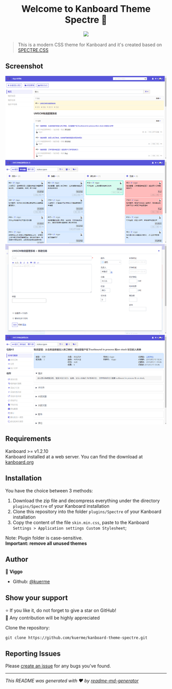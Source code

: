 <h1 align="center">Welcome to Kanboard Theme Spectre 👋</h1>
<p align="center">
  <img src="https://img.shields.io/badge/version-1.0.0-blue.svg?cacheSeconds=2592000" />
</p>

> This is a modern CSS theme for Kanboard and it's created based on [SPECTRE.CSS](https://picturepan2.github.io/spectre/)

## Screenshot

![Board](preview/screenshot-1.png)
![Kanboard](preview/screenshot-2.png)
![New](preview/screenshot-3.png)
![Detail](preview/screenshot-4.png)

## Requirements

Kanboard >= v1.2.10  
Kanboard installed at a web server.
You can find the download at [kanboard.org](https://kanboard.org/)

## Installation

You have the choice between 3 methods:

1. Download the zip file and decompress everything under the directory `plugins/Spectre` of your Kanboard installation
2. Clone this repository into the folder `plugins/Spectre` of your Kanboard installation
3. Copy the content of the file `skin.min.css`, paste to the Kanboard `Settings > Application settings Custom Stylesheet`;

Note: Plugin folder is case-sensitive.  
**Important: remove all unused themes**

## Author

👤 **Viggo**

-   Github: [@kuerme](https://github.com/kuerme)

## Show your support

:star: If you like it, do not forget to give a star on GitHub!  
:construction_worker: Any contribution will be highly appreciated

Clone the repository:

```console
git clone https://github.com/kuerme/kanboard-theme-spectre.git
```

## Reporting Issues

Please [create an issue](https://github.com/kuerme/kanboard-theme-spectre/issues) for any bugs you've found.

---

_This README was generated with ❤️ by [readme-md-generator](https://github.com/kefranabg/readme-md-generator)_

